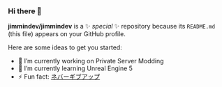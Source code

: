 ### Hi there 👋


**jimmindev/jimmindev** is a ✨ _special_ ✨ repository because its `README.md` (this file) appears on your GitHub profile.

Here are some ideas to get you started:

- 🔭 I’m currently working on Private Server Modding
- 🌱 I’m currently learning Unreal Engine 5
- ⚡ Fun fact: <a href="[https://github.com/sw-yx/sw-yx/issues/44](https://www.google.com/search?q=traduction+ネバーギブアップ+&client=opera-gx&hs=cik&sxsrf=ALiCzsbeA2JA0mKJHDS-8vTi2nJ4x4-EWg%3A1671716998440&ei=hmCkY_LCGo6RkdUP6ba4gAI&ved=0ahUKEwjyne2Or438AhWOSKQEHWkbDiAQ4dUDCA4&uact=5&oq=traduction+ネバーギブアップ+&gs_lcp=Cgxnd3Mtd2l6LXNlcnAQAzIFCCEQoAE6CggAEEcQ1gQQsAM6BwgAELADEEM6CwgAEIAEELEDEIMBOggIABCABBCxAzoFCAAQgARKBAhBGABKBAhGGABQsgJYuARgggloAXABeACAAVeIAZEBkgEBMpgBAKABAaABAsgBCsABAQ&sclient=gws-wiz-serp)">ネバーギブアップ</a>



